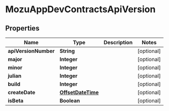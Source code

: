 
# MozuAppDevContractsApiVersion

## Properties
Name | Type | Description | Notes
------------ | ------------- | ------------- | -------------
**apiVersionNumber** | **String** |  |  [optional]
**major** | **Integer** |  |  [optional]
**minor** | **Integer** |  |  [optional]
**julian** | **Integer** |  |  [optional]
**build** | **Integer** |  |  [optional]
**createDate** | [**OffsetDateTime**](OffsetDateTime.md) |  |  [optional]
**isBeta** | **Boolean** |  |  [optional]



